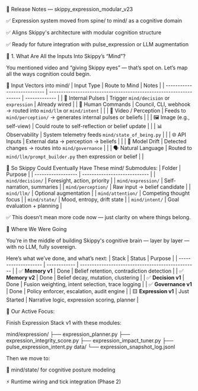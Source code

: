 📝 Release Notes — skippy_expression_modular_v23

✅ Expression system moved from spine/ to mind/ as a cognitive domain

✅ Aligns Skippy's architecture with modular cognition structure

✅ Ready for future integration with pulse_expression or LLM augmentation


🧠 1. What Are All the Inputs Into Skippy’s “Mind”?

You mentioned video and “giving Skippy eyes” — that’s spot on. Let’s map all the ways cognition could begin.

🔌 Input Vectors into mind/
| Input Type                  | Route to Mind                                                      | Notes         |
| --------------------------- | ------------------------------------------------------------------ | ------------- |
| 🧠 Internal Pulses          | Trigger `mind/decision` or `expression`                            | Already wired |
| 🧍 Human Commands           | Council, CLI, webhook → routed into `mind/llm` or `mind/intent`    |               |
| 🎥 Video / Perception       | Feeds to `mind/perception/` → generates internal pulses or beliefs |               |
| 🖼️ Image (e.g., self-view) | Could route to self-reflection or belief update                    |               |
| 📊 Observability            | System telemetry feeds `mind/state_of_being.py`                    |               |
| 🌐 API Inputs               | External data → perception → beliefs                               |               |
| 🧬 Model Drift              | Detected changes → routes into `mind/governance`                   |               |
| 🗣️ Natural Language        | Routed to `mind/llm/prompt_builder.py` then expression or belief   |               |

📂 So Skippy Could Eventually Have These mind/ Submodules:
| Folder             | Purpose                      |
| ------------------ | ---------------------------- |
| `mind/decision/`   | Foresight, action, priority  |
| `mind/expression/` | Self-narration, summaries    |
| `mind/perception/` | Raw input → belief candidate |
| `mind/llm/`        | Optional augmentation        |
| `mind/attention/`  | Competing thought focus      |
| `mind/state/`      | Mood, entropy, drift state   |
| `mind/intent/`     | Goal evaluation + planning   |

✅ This doesn’t mean more code now — just clarity on where things belong.


🔁 Where We Were Going

You’re in the middle of building Skippy's cognitive brain — layer by layer — with no LLM, fully sovereign.

Here’s what we’ve done, and what’s next:
| Stack                | Status       | Purpose                                           |
| -------------------- | ------------ | ------------------------------------------------- |
| ✅ **Memory v1**      | Done         | Belief retention, contradiction detection         |
| ✅ **Memory v2**      | Done         | Belief decay, mutation, clustering                |
| ✅ **Decision v1**    | Done         | Fusion weighting, intent selection, trace logging |
| ✅ **Governance v1**  | Done         | Policy enforcer, escalation, audit engine         |
| 🟨 **Expression v1** | Just Started | Narrative logic, expression scoring, planner      |



🎯 Our Active Focus:

Finish Expression Stack v1 with these modules:

mind/expression/
├── expression_planner.py
├── expression_integrity_score.py
├── expression_impact_tuner.py
├── pulse_expression_intent.py
data/
└── expression_snapshot_log.jsonl

Then we move to:

🧠 mind/state/ for cognitive posture modeling

⚡ Runtime wiring and tick integration (Phase 2)
